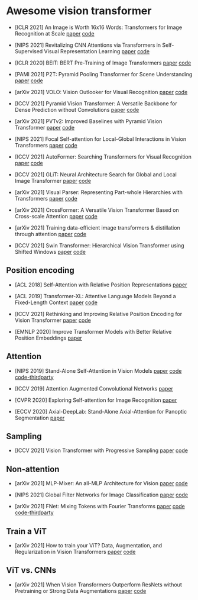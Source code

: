 # Awesome vision transformer

* [ICLR 2021] An Image is Worth 16x16 Words: Transformers for Image Recognition at Scale [paper](https://arxiv.org/pdf/2010.11929.pdf) [code](https://github.com/google-research/vision_transformer)

* [NIPS 2021] Revitalizing CNN Attentions via Transformers in Self-Supervised Visual Representation Learning [paper](https://arxiv.org/pdf/2110.05340v1.pdf) [code](https://github.com/ChongjianGE/CARE)

* [ICLR 2020] BEIT: BERT Pre-Training of Image Transformers [paper](https://arxiv.org/pdf/2106.08254v1.pdf) [code](https://github.com/microsoft/unilm/tree/master/beit)

* [PAMI 2021] P2T: Pyramid Pooling Transformer for Scene Understanding [paper](https://arxiv.org/pdf/2106.12011v3.pdf) [code](https://github.com/yuhuan-wu/P2T)

* [arXiv 2021] VOLO: Vision Outlooker for Visual Recognition [paper](https://arxiv.org/pdf/2106.13112v2.pdf) [code](https://github.com/sail-sg/volo)

* [ICCV 2021] Pyramid Vision Transformer: A Versatile Backbone for Dense Prediction without Convolutions [paper](https://arxiv.org/pdf/2102.12122.pdf) [code](https://github.com/whai362/PVT)

* [arXiv 2021] PVTv2: Improved Baselines with Pyramid Vision Transformer [paper](https://arxiv.org/pdf/2106.13797v4.pdf) [code](https://github.com/whai362/PVT)

* [NIPS 2021] Focal Self-attention for Local-Global Interactions in Vision Transformers [paper](https://arxiv.org/pdf/2107.00641v1.pdf) [code](https://github.com/microsoft/Focal-Transformer)

* [ICCV 2021] AutoFormer: Searching Transformers for Visual Recognition [paper](https://arxiv.org/pdf/2107.00651v1.pdf) [code](https://github.com/microsoft/Cream)

* [ICCV 2021] GLiT: Neural Architecture Search for Global and Local Image Transformer [paper](https://arxiv.org/pdf/2107.02960v3.pdf) [code](https://github.com/bychen515/GLiT)

* [arXiv 2021] Visual Parser: Representing Part-whole Hierarchies with Transformers [paper](https://arxiv.org/pdf/2107.05790v1.pdf) [code](https://github.com/kevin-ssy/ViP)

* [arXiv 2021]  CrossFormer: A Versatile Vision Transformer Based on Cross-scale Attention [paper](https://arxiv.org/pdf/2108.00154v2.pdf) [code](https://github.com/cheerss/CrossFormer)

* [arXiv 2021] Training data-efficient image transformers & distillation through attention [paper](https://arxiv.org/pdf/2012.12877.pdf) [code](https://github.com/facebookresearch/deit)

* [ICCV 2021] Swin Transformer: Hierarchical Vision Transformer using Shifted Windows [paper](https://arxiv.org/pdf/2103.14030.pdf) [code](https://github.com/microsoft/Swin-Transformer)

## Position encoding

* [ACL 2018] Self-Attention with Relative Position Representations [paper](https://arxiv.org/pdf/1803.02155.pdf)

* [ACL 2019] Transformer-XL: Attentive Language Models Beyond a Fixed-Length Context [paper](https://aclanthology.org/P19-1285.pdf) [code](https://github.com/kimiyoung/transformer-xl)

* [ICCV 2021] Rethinking and Improving Relative Position Encoding for Vision Transformer [paper](https://arxiv.org/pdf/2107.14222v1.pdf) [code](https://github.com/microsoft/Cream/tree/main/iRPE)

* [EMNLP 2020] Improve Transformer Models with Better Relative Position Embeddings [paper](https://arxiv.org/pdf/2009.13658.pdf)

## Attention

* [NIPS 2019] Stand-Alone Self-Attention in Vision Models [paper](https://proceedings.neurips.cc/paper/2019/file/3416a75f4cea9109507cacd8e2f2aefc-Paper.pdf) [code](https://github.com/google-research/google-research/tree/master/standalone_self_attention_in_vision_models) [code-thirdparty](https://github.com/leaderj1001/Stand-Alone-Self-Attention)

* [ICCV 2019] Attention Augmented Convolutional Networks [paper](https://openaccess.thecvf.com/content_ICCV_2019/papers/Bello_Attention_Augmented_Convolutional_Networks_ICCV_2019_paper.pdf)

* [CVPR 2020] Exploring Self-attention for Image Recognition [paper](https://jiaya.me/papers/selfatten_cvpr20.pdf)

* [ECCV 2020] Axial-DeepLab: Stand-Alone Axial-Attention for Panoptic Segmentation [paper](https://www.ecva.net/papers/eccv_2020/papers_ECCV/papers/123490103.pdf)

## Sampling

* [ICCV 2021] Vision Transformer with Progressive Sampling [paper](https://arxiv.org/pdf/2108.01684.pdf) [code](https://github.com/yuexy/PS-ViT)

## Non-attention

* [arXiv 2021] MLP-Mixer: An all-MLP Architecture for Vision [paper](https://arxiv.org/pdf/2105.01601.pdf) [code](https://github.com/google-research/vision_transformer)

* [NIPS 2021] Global Filter Networks for Image Classification [paper](https://arxiv.org/pdf/2107.00645v1.pdf) [code](https://github.com/raoyongming/GFNet)

* [arXiv 2021] FNet: Mixing Tokens with Fourier Transforms [paper](https://arxiv.org/pdf/2105.03824.pdf) [code](https://github.com/google-research/google-research/) [code-thirdparty](https://github.com/rishikksh20/FNet-pytorch)

## Train a ViT

* [arXiv 2021] How to train your ViT? Data, Augmentation, and Regularization in Vision Transformers [paper](https://arxiv.org/pdf/2106.10270.pdf) [code](https://github.com/google-research/vision_transformer)

## ViT vs. CNNs

* [arXiv 2021] When Vision Transformers Outperform ResNets without Pretraining or Strong Data Augmentations [paper](https://arxiv.org/pdf/2106.01548.pdf) [code](https://github.com/google-research/vision_transformer)
